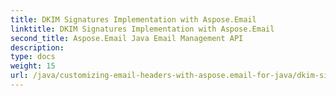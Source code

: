 ```yaml
---
title: DKIM Signatures Implementation with Aspose.Email
linktitle: DKIM Signatures Implementation with Aspose.Email
second_title: Aspose.Email Java Email Management API
description: 
type: docs
weight: 15
url: /java/customizing-email-headers-with-aspose.email-for-java/dkim-signatures-implementation/
---
```

